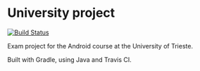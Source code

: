 # University project

[![Build Status](https://app.travis-ci.com/peiva-git/progetto_android.svg?branch=master)](https://app.travis-ci.com/peiva-git/progetto_android)

Exam project for the Android course at the University of Trieste.

Built with Gradle, using Java and Travis CI.
